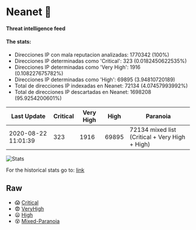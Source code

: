 # Neanet :hocho:
#### Threat intelligence feed
#### The stats:

- Direcciones IP con mala reputacion analizadas: 1770342 (100%)
- Direcciones IP determinadas como 'Critical':  323 (0.0182450622535%)
- Direcciones IP determinadas como 'Very High':  1916 (0.108227675782%)
- Direcciones IP determinadas como 'High':  69895 (3.94810720189)
- Total de direcciones IP indexadas en Neanet:  72134 (4.07457993992%)
- Total de direcciones IP descartadas en Neanet:  1698208 (95.9254200601%)

| Last Update | Critical | Very High | High | Paranoia |
| --- | --- | --- | --- | --- |
| 2020-08-22 11:01:39 | 323 | 1916 | 69895 | 72134 mixed list (Critical + Very High + High)|

![Stats](https://docs.google.com/spreadsheets/d/e/2PACX-1vSnaNMIXVabIpDJjufMlzH7poXnshF3mgd8Is1g9ytUEzVsP5my4Trn8f-xkoLLQ38xpL3HtmUexLo6/pubchart?oid=501124687&format=image)

For the historical stats go to: [link](/stats.csv)
## Raw
- :scream: [Critical](https://raw.githubusercontent.com/JavaGarcia/Neanet/master/blacklists/neanet_critical.txt)
- :fearful: [VeryHigh](https://raw.githubusercontent.com/JavaGarcia/Neanet/master/blacklists/neanet_veryHigh.txtt)
- :frowning: [High](https://raw.githubusercontent.com/JavaGarcia/Neanet/master/blacklists/neanet_high.txt)
- :dizzy_face: [Mixed-Paranoia](https://raw.githubusercontent.com/JavaGarcia/Neanet/master/blacklists/neanet_all.txt)













































































































































































































































































































































































